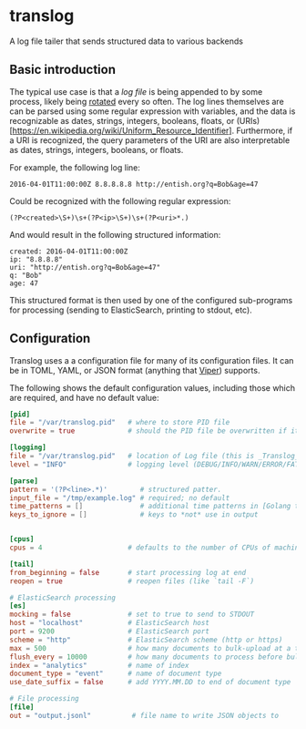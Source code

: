 # translog
A log file tailer that sends structured data to various backends

## Basic introduction

The typical use case is that a _log file_ is being appended to by some process,
likely being [rotated](https://en.wikipedia.org/wiki/Log_rotation) every so
often. The log lines themselves are can be parsed using some regular expression
with variables, and the data is recognizable as dates, strings, integers, booleans,
floats, or (URIs)[https://en.wikipedia.org/wiki/Uniform_Resource_Identifier].
Furthermore, if a URI is recognized, the query parameters of the URI are also
interpretable as dates, strings, integers, booleans, or floats.

For example, the following log line:
```
2016-04-01T11:00:00Z 8.8.8.8.8 http://entish.org?q=Bob&age=47
```
Could be recognized with the following regular expression:
```
(?P<created>\S+)\s+(?P<ip>\S+)\s+(?P<uri>*.)
```
And would result in the following structured information:
```
created: 2016-04-01T11:00:00Z
ip: "8.8.8.8"
uri: "http://entish.org?q=Bob&age=47"
q: "Bob"
age: 47
```

This structured format is then used by one of the configured sub-programs for
processing (sending to ElasticSearch, printing to stdout, etc).

## Configuration

Translog uses a a configuration file for many of its configuration files. It
can be in TOML, YAML, or JSON format (anything that [Viper](https://github.com/spf13/viper))
supports.

The following shows the default configuration values, including those which
are required, and have no default value:

```TOML
[pid]
file = "/var/translog.pid"   # where to store PID file
overwrite = true             # should the PID file be overwritten if it already exists

[logging]
file = "/var/translog.pid"   # location of Log file (this is _Translog_'s log file)
level = "INFO"               # logging level (DEBUG/INFO/WARN/ERROR/FATAL)

[parse]
pattern = '(?P<line>.*)'        # structured patter.
input_file = "/tmp/example.log" # required; no default
time_patterns = []              # additional time patterns in [Golang time format](https://golang.org/pkg/time/#pkg-constants)
keys_to_ignore = []             # keys to *not* use in output


[cpus]
cpus = 4                     # defaults to the number of CPUs of machine

[tail]
from_beginning = false       # start processing log at end
reopen = true                # reopen files (like `tail -F`)

# ElasticSearch processing
[es]
mocking = false              # set to true to send to STDOUT
host = "localhost"           # ElasticSearch host
port = 9200                  # ElasticSearch port
scheme = "http"              # ElasticSearch scheme (http or https)
max = 500                    # how many documents to bulk-upload at a time
flush_every = 10000          # how many documents to process before bulk uploading
index = "analytics"          # name of index
document_type = "event"      # name of document type
use_date_suffix = false      # add YYYY.MM.DD to end of document type

# File processing
[file]
out = "output.jsonl"          # file name to write JSON objects to
```
